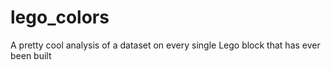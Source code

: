 # lego_colors
A pretty cool analysis of a dataset on every single Lego block that has ever been built
